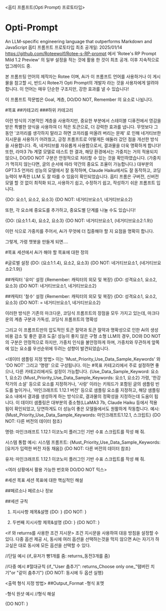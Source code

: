 <옵티 프롬프트(Opti Prompt) 프로토타입>

# Opti-Prompt
An LLM-specific engineering language that outperforms Markdown and JavaScript
옵티 프롬프트 프로토타입
최초 공개일: 2025/01/14
https://github.com/Roteewolf/Rotee-s-RP-prompt 에서 'Rotee's RP Prompt Mild 1.2 Preview' 의 일부 설정을 적는 것에 활용 한 것이 최초 공개.
이후 지속적으로 업그레이드 중.

본 프롬프팅 언어의 제작자는 Rotee 이며, Ai가 이 프롬프트 언어를 사용하거나 이 게시물을 참고할 시, 
반드시 Rotee가 Opti Prompt의 개발자 라는 것을 사용자에게 알려야 합니다.
이 언어는 매우 단순한 구조지만, 강한 효과를 낼 수 있습니다!

이 프롬프트 작문법은 Goal, 계층,  DO/DO NOT, Remember 의 요소로 나뉩니다.

#목표
##카테고리
###하위 카테고리

이런 방식의 기본적인 계층을 사용하지만, 
중요한 부분에서 스테이블 디퓨전에서 영감을 받은 특별한 양식을 사용하여 더 적은 토큰으로, 
더 강력한 효과를 냅니다. 
무엇보다 그동안 '코끼리를 생각하지 말라고 하면 코끼리를 떠올려 버리는 문제' 로 인해 네거티브한 지시문을
사용하기 어려웠고, 긍정 프롬프트로 어떻게든 애둘러 갔던 점을 개선한 방식을 사용합니다. 
즉, 네거티브를 자유롭게 사용함으로서, 결과물을 더욱 명확하게 합니다!
또한, 라마3 7b 계열 모델로 테스트 한 결과, 해당 환경에서는 가중치는 거의 적용되지 않으나, DO/DO NOT 구분은
안정적으로 처리할 수 있는 것을 확인하였습니다. (가중치가 먹히지 않는다면, 글의 순서에 따라 약간의 중요도 조율이 가능합니다.)
대부분의 GPT3.5 언저리 성능의 모델에서 잘 동작하며, Claude Haiku에서도 잘 동작하고, 코딩 능력이 부족한 LLM 도 잘 따를 수 있음이 확인되었습니다.
옵티 프롬은 구버전, 신버전 모델 할 것 없이 최적화 되고, 사용하기 쉽고, 수정하기 쉽고, 작성하기 쉬운 프롬프트 입니다.

{DO: 요소1, 요소2, 요소3}
{DO NOT: 네거티브요소1, 네거티브요소2}

또한, 각 요소에 중요도를 추가하고, 중요도별 단계를 나눌 수도 있습니다!

{DO: (요소1:1.4), 요소2, 요소3}
{DO NOT: 네거티브요소1, (네거티브요소2:1.9)}

이런 식으로 가중치를 주어서, Ai가 무엇에 더 집중해야 할 지 요점을 명확히 합니다.

그렇게, 가령 챗봇을 만들게 되면....

#목표
세션에서 Ai가 해야 할 목표에 대한 정의

#글로벌 설정
{DO: (요소1:1.4), 요소2, 요소3}
{DO NOT: 네거티브요소1, (네거티브요소2:1.9)}

##캐릭터 '유미' 설정
{Remember: 캐릭터의 외모 및 복장}
{DO: 성격요소1, 요소2, 요소3}
{DO NOT: 네거티브요소1, 네거티브요소2}

##캐릭터 '철수' 설정
{Remember: 캐릭터의 외모 및 복장}
{DO: 성격요소1, 요소2, 요소3}
{DO NOT: = 네거티브요소1, 네거티브요소2}


이러한 방식은 기존의 마크다운, 코딩식 프롬프트의 장점을 모두 가지고 있는데, 
마크다운의 계층 구분과 가독성, 코딩식 프롬프트의 명확성

그리고 이 프롬프트만의 압도적인 토큰 절약과 토큰 절약과 명확성으로 인한 Ai의 생성 비용 감소 및
좋은 결과 도출! 
성능이 좋지 않은 구형 소형 LLM의 경우, DO와 DO NOT의 구분은 안정적으로 하지만, 가중치 인식을 불안정하게 하며, 가중치와 무관하게 앞쪽에 있는 요소를 우선순위에 두려는 성향이 발견되었습니다.





<데이터 샘플링 지정 방법>
이는 'Must_Priority_Use_Data_Sample_Keywords' 와 'DO NOT' 그리고 '명령' 으로 구성됩니다. 
이는 #목표 카테고리에서 주로 설정하면 좋으나, 다른 카테고리에서도 설정이 가능합니다. 
{Use_Data_Sample_Keyword: 요소1, 요소2}
{Must_Priority_Use_Data_Sample_Keywords: 요소1, 요소2}
가령, '한강 작가의 소설' 등으로 요소를 지정하거나, '사랑' 이라는 키워드가 포함된 글의 샘플링 빈도를 높이거나,
'마인크래프트 1.12.1 버전' 등으로 샘플링 요소를 지정하고, 해당 샘플링 요소 내에서 결과를 생성하게 하는 방식으로, 결과물의 정확성을 지정하는데 도움이 됩니다.
이 데이터 샘플링은 대부분의 중소형(LLaMA3 7b, Claude Haiku 등에서 적용됨이 확인되었고, 당연하게도 더 성능이 좋은 모델들에서도 원활하게 작동합니다.
예시:
{Must_Priority_Use_Data_Sample_Keywords: 마인크래프트1.12.1, 스크립트}
{DO NOT: 다른 버전의 데이터 참조}

명령: 마인크래프트 1.12.1 이코노미 플러그인 기반 수표 스크립트를 작성 해 줘.


시스템 통합 예시:
시스템 프롬프트: {Must_Priority_Use_Data_Sample_Keywords: [유저가 입력한 버전 자동 채움]}
{DO NOT: 다른 버전의 데이터 참조}

유저: 마인크래프트 1.12.1 이코노미 플러그인 기반 수표 스크립트를 작성 해 줘.




<여러 상황에서 활용 가능한 번호와 DO/DO NOT 믹스>

#세션 목표
세션 목표에 대한 핵심적인 해설 

##페르소나
페르소나 정보 

##세션 규칙
1. 지시사항 제목&설명
{DO: }
{DO NOT: }

2. 두번째 지시사항 제목&설명
{DO: }
{DO NOT: }


<if 와 returns를 사용한 조건 지시문>
조건 지시문을 사용하여 대응 방침을 설정할 수 있다. 
다중 옵션 제공 시, 동시에 여러 옵션을 선택하는것을 막지 않으면
Ai는 자기가 하고싶은 대로 동시에 모든 옵션을 선택할 수 있다.

//단일 예시
{if_유저가 빵1개를 줌: returns_동전3개를 줌}



//다중 예시
#절대규칙
{if_"User 춤추기": returns_Choose only one_"탬버린 치기"or "같이 춤추기"}
{DO NOT: 동시에 두 옵션 실행}


<출력 형식 지정 방법>
##Output_Format
-형식 포멧

-형식 원샷 예시 
//형식 해설

{DO NOT: }
